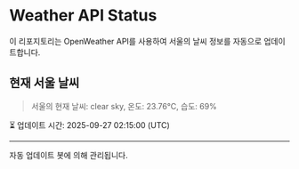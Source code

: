 
# Weather API Status

이 리포지토리는 OpenWeather API를 사용하여 서울의 날씨 정보를 자동으로 업데이트합니다.

## 현재 서울 날씨
> 서울의 현재 날씨: clear sky, 온도: 23.76°C, 습도: 69%

⏳ 업데이트 시간: 2025-09-27 02:15:00 (UTC)

---
자동 업데이트 봇에 의해 관리됩니다.
